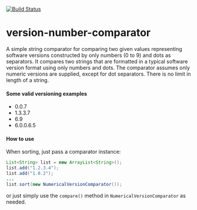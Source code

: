 [![Build Status](https://travis-ci.org/farbodsafaei/version-number-comparator.svg?branch=master)](https://travis-ci.org/farbodsafaei/version-number-comparator)
# version-number-comparator

A simple string comparator for comparing two given values representing software versions constructed by only numbers (0 to 9) and dots as separators. It compares two strings that are formatted in a typical software version format using only numbers and dots. 
The comparator assumes only numeric versions are supplied, except for dot separators.
There is no limit in length of a string.

#### Some valid versioning examples
- 0.0.7
- 1.3.3.7
- 6.9
- 6.0.0.6.5

#### How to use
When sorting, just pass a comparator instance:
```java
List<String> list = new ArrayList<String>();
list.add("1.2.3.4");
list.add("1.0.2");
...
list.sort(new NumericalVersionComparator());
```
or just simply use the ```compare()``` method in ```NumericalVersionComparator``` as needed.
